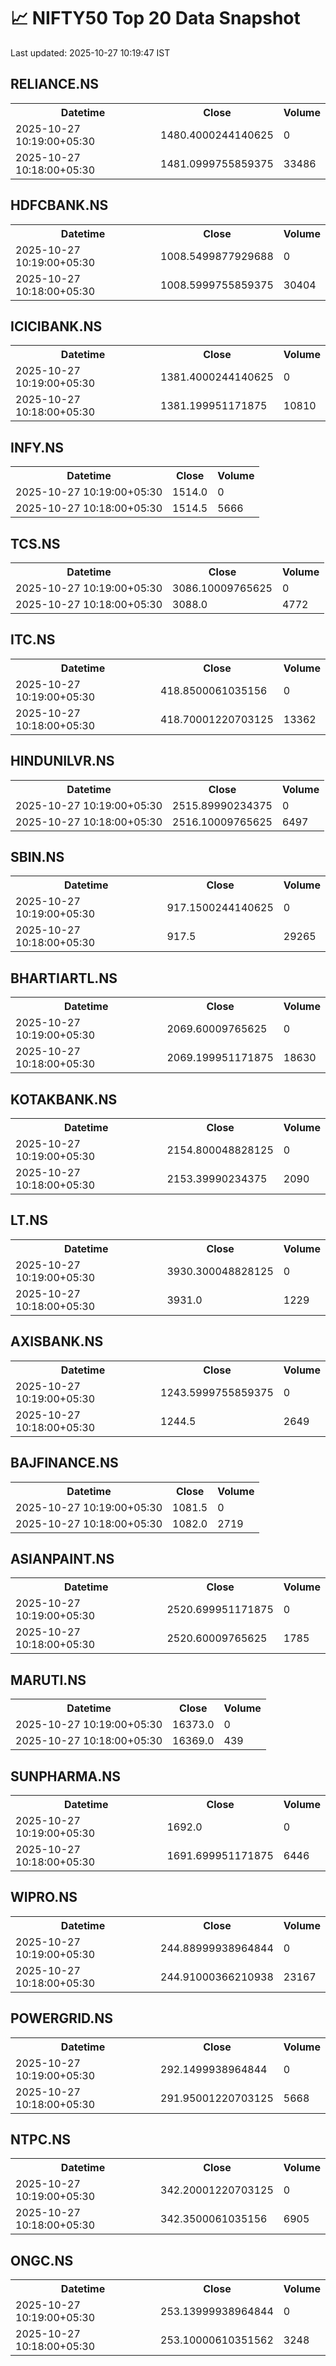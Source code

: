 # 📈 NIFTY50 Top 20 Data Snapshot

Last updated: 2025-10-27 10:19:47 IST

## RELIANCE.NS

<table>
  <tr><th>Datetime</th><th>Close</th><th>Volume</th></tr>
  <tr><td>2025-10-27 10:19:00+05:30</td><td>1480.4000244140625</td><td>0</td></tr>
  <tr><td>2025-10-27 10:18:00+05:30</td><td>1481.0999755859375</td><td>33486</td></tr>
</table>

## HDFCBANK.NS

<table>
  <tr><th>Datetime</th><th>Close</th><th>Volume</th></tr>
  <tr><td>2025-10-27 10:19:00+05:30</td><td>1008.5499877929688</td><td>0</td></tr>
  <tr><td>2025-10-27 10:18:00+05:30</td><td>1008.5999755859375</td><td>30404</td></tr>
</table>

## ICICIBANK.NS

<table>
  <tr><th>Datetime</th><th>Close</th><th>Volume</th></tr>
  <tr><td>2025-10-27 10:19:00+05:30</td><td>1381.4000244140625</td><td>0</td></tr>
  <tr><td>2025-10-27 10:18:00+05:30</td><td>1381.199951171875</td><td>10810</td></tr>
</table>

## INFY.NS

<table>
  <tr><th>Datetime</th><th>Close</th><th>Volume</th></tr>
  <tr><td>2025-10-27 10:19:00+05:30</td><td>1514.0</td><td>0</td></tr>
  <tr><td>2025-10-27 10:18:00+05:30</td><td>1514.5</td><td>5666</td></tr>
</table>

## TCS.NS

<table>
  <tr><th>Datetime</th><th>Close</th><th>Volume</th></tr>
  <tr><td>2025-10-27 10:19:00+05:30</td><td>3086.10009765625</td><td>0</td></tr>
  <tr><td>2025-10-27 10:18:00+05:30</td><td>3088.0</td><td>4772</td></tr>
</table>

## ITC.NS

<table>
  <tr><th>Datetime</th><th>Close</th><th>Volume</th></tr>
  <tr><td>2025-10-27 10:19:00+05:30</td><td>418.8500061035156</td><td>0</td></tr>
  <tr><td>2025-10-27 10:18:00+05:30</td><td>418.70001220703125</td><td>13362</td></tr>
</table>

## HINDUNILVR.NS

<table>
  <tr><th>Datetime</th><th>Close</th><th>Volume</th></tr>
  <tr><td>2025-10-27 10:19:00+05:30</td><td>2515.89990234375</td><td>0</td></tr>
  <tr><td>2025-10-27 10:18:00+05:30</td><td>2516.10009765625</td><td>6497</td></tr>
</table>

## SBIN.NS

<table>
  <tr><th>Datetime</th><th>Close</th><th>Volume</th></tr>
  <tr><td>2025-10-27 10:19:00+05:30</td><td>917.1500244140625</td><td>0</td></tr>
  <tr><td>2025-10-27 10:18:00+05:30</td><td>917.5</td><td>29265</td></tr>
</table>

## BHARTIARTL.NS

<table>
  <tr><th>Datetime</th><th>Close</th><th>Volume</th></tr>
  <tr><td>2025-10-27 10:19:00+05:30</td><td>2069.60009765625</td><td>0</td></tr>
  <tr><td>2025-10-27 10:18:00+05:30</td><td>2069.199951171875</td><td>18630</td></tr>
</table>

## KOTAKBANK.NS

<table>
  <tr><th>Datetime</th><th>Close</th><th>Volume</th></tr>
  <tr><td>2025-10-27 10:19:00+05:30</td><td>2154.800048828125</td><td>0</td></tr>
  <tr><td>2025-10-27 10:18:00+05:30</td><td>2153.39990234375</td><td>2090</td></tr>
</table>

## LT.NS

<table>
  <tr><th>Datetime</th><th>Close</th><th>Volume</th></tr>
  <tr><td>2025-10-27 10:19:00+05:30</td><td>3930.300048828125</td><td>0</td></tr>
  <tr><td>2025-10-27 10:18:00+05:30</td><td>3931.0</td><td>1229</td></tr>
</table>

## AXISBANK.NS

<table>
  <tr><th>Datetime</th><th>Close</th><th>Volume</th></tr>
  <tr><td>2025-10-27 10:19:00+05:30</td><td>1243.5999755859375</td><td>0</td></tr>
  <tr><td>2025-10-27 10:18:00+05:30</td><td>1244.5</td><td>2649</td></tr>
</table>

## BAJFINANCE.NS

<table>
  <tr><th>Datetime</th><th>Close</th><th>Volume</th></tr>
  <tr><td>2025-10-27 10:19:00+05:30</td><td>1081.5</td><td>0</td></tr>
  <tr><td>2025-10-27 10:18:00+05:30</td><td>1082.0</td><td>2719</td></tr>
</table>

## ASIANPAINT.NS

<table>
  <tr><th>Datetime</th><th>Close</th><th>Volume</th></tr>
  <tr><td>2025-10-27 10:19:00+05:30</td><td>2520.699951171875</td><td>0</td></tr>
  <tr><td>2025-10-27 10:18:00+05:30</td><td>2520.60009765625</td><td>1785</td></tr>
</table>

## MARUTI.NS

<table>
  <tr><th>Datetime</th><th>Close</th><th>Volume</th></tr>
  <tr><td>2025-10-27 10:19:00+05:30</td><td>16373.0</td><td>0</td></tr>
  <tr><td>2025-10-27 10:18:00+05:30</td><td>16369.0</td><td>439</td></tr>
</table>

## SUNPHARMA.NS

<table>
  <tr><th>Datetime</th><th>Close</th><th>Volume</th></tr>
  <tr><td>2025-10-27 10:19:00+05:30</td><td>1692.0</td><td>0</td></tr>
  <tr><td>2025-10-27 10:18:00+05:30</td><td>1691.699951171875</td><td>6446</td></tr>
</table>

## WIPRO.NS

<table>
  <tr><th>Datetime</th><th>Close</th><th>Volume</th></tr>
  <tr><td>2025-10-27 10:19:00+05:30</td><td>244.88999938964844</td><td>0</td></tr>
  <tr><td>2025-10-27 10:18:00+05:30</td><td>244.91000366210938</td><td>23167</td></tr>
</table>

## POWERGRID.NS

<table>
  <tr><th>Datetime</th><th>Close</th><th>Volume</th></tr>
  <tr><td>2025-10-27 10:19:00+05:30</td><td>292.1499938964844</td><td>0</td></tr>
  <tr><td>2025-10-27 10:18:00+05:30</td><td>291.95001220703125</td><td>5668</td></tr>
</table>

## NTPC.NS

<table>
  <tr><th>Datetime</th><th>Close</th><th>Volume</th></tr>
  <tr><td>2025-10-27 10:19:00+05:30</td><td>342.20001220703125</td><td>0</td></tr>
  <tr><td>2025-10-27 10:18:00+05:30</td><td>342.3500061035156</td><td>6905</td></tr>
</table>

## ONGC.NS

<table>
  <tr><th>Datetime</th><th>Close</th><th>Volume</th></tr>
  <tr><td>2025-10-27 10:19:00+05:30</td><td>253.13999938964844</td><td>0</td></tr>
  <tr><td>2025-10-27 10:18:00+05:30</td><td>253.10000610351562</td><td>3248</td></tr>
</table>

